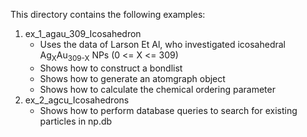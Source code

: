 This directory contains the following examples:

1. ex_1_agau_309_Icosahedron
    * Uses the data of Larson Et Al, who investigated icosahedral Ag<sub>X</sub>Au<sub>309-X</sub> NPs (0 <= X <= 309)
    * Shows how to construct a bondlist
    * Shows how to generate an atomgraph object
    * Shows how to calculate the chemical ordering parameter 
2. ex_2_agcu_Icosahedrons
    * Shows how to perform database queries to search for existing particles in np.db
